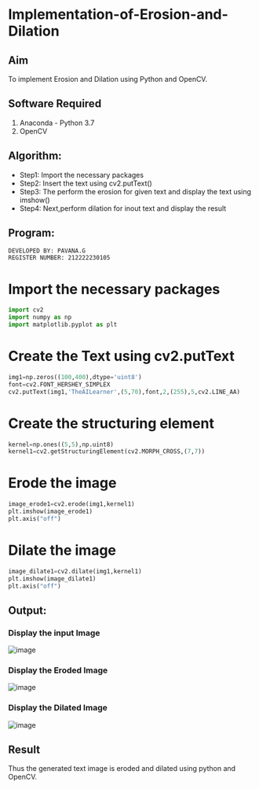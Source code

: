 # Implementation-of-Erosion-and-Dilation
## Aim
To implement Erosion and Dilation using Python and OpenCV.
## Software Required
1. Anaconda - Python 3.7
2. OpenCV
## Algorithm:
- Step1: Import the necessary packages
- Step2: Insert the text using cv2.putText()
- Step3: The perform the erosion for given text and display the text using imshow()
- Step4: Next,perform dilation for inout text and display the result
## Program:
```
DEVELOPED BY: PAVANA.G
REGISTER NUMBER: 212222230105
```
# Import the necessary packages
```python
import cv2
import numpy as np 
import matplotlib.pyplot as plt
```
# Create the Text using cv2.putText
```python
img1=np.zeros((100,400),dtype='uint8')
font=cv2.FONT_HERSHEY_SIMPLEX
cv2.putText(img1,'TheAILearner',(5,70),font,2,(255),5,cv2.LINE_AA)
```
# Create the structuring element
```python
kernel=np.ones((5,5),np.uint8)
kernel1=cv2.getStructuringElement(cv2.MORPH_CROSS,(7,7))
```
# Erode the image
```python
image_erode1=cv2.erode(img1,kernel1)
plt.imshow(image_erode1)
plt.axis("off")
```
# Dilate the image
```python
image_dilate1=cv2.dilate(img1,kernel1)
plt.imshow(image_dilate1)
plt.axis("off")
```
## Output:
### Display the input Image
![image](https://github.com/gpavana/erosion-dilation/assets/118787343/6160128d-825c-4335-b930-88c05bbb2d75)
### Display the Eroded Image
![image](https://github.com/gpavana/erosion-dilation/assets/118787343/31c9c278-eded-41da-b44f-2e1ae75bd6d9)
### Display the Dilated Image
![image](https://github.com/gpavana/erosion-dilation/assets/118787343/5cf08f06-9d3f-4ebd-8309-dd5703163623)
## Result
Thus the generated text image is eroded and dilated using python and OpenCV.
